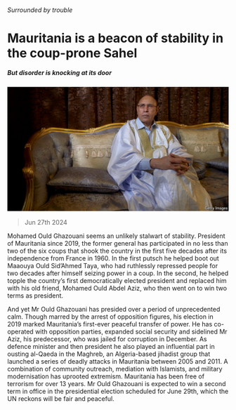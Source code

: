 ###### Surrounded by trouble

# Mauritania is a beacon of stability in the coup-prone Sahel 

##### But disorder is knocking at its door 

![image](images/20240629_MAP505.jpg) 

> Jun 27th 2024 

Mohamed Ould Ghazouani seems an unlikely stalwart of stability. President of Mauritania since 2019, the former general has participated in no less than two of the six coups that shook the country in the first five decades after its independence from France in 1960. In the first putsch he helped boot out Maaouya Ould Sid’Ahmed Taya, who had ruthlessly repressed people for two decades after himself seizing power in a coup. In the second, he helped topple the country’s first democratically elected president and replaced him with his old friend, Mohamed Ould Abdel Aziz, who then went on to win two terms as president. 

And yet Mr Ould Ghazouani has presided over a period of unprecedented calm. Though marred by the arrest of opposition figures, his election in 2019 marked Mauritania’s first-ever peaceful transfer of power. He has co-operated with opposition parties, expanded social security and sidelined Mr Aziz, his predecessor, who was jailed for corruption in December. As defence minister and then president he also played an influential part in ousting al-Qaeda in the Maghreb, an Algeria-based jihadist group that launched a series of deadly attacks in Mauritania between 2005 and 2011. A combination of community outreach, mediation with Islamists, and military modernisation has uprooted extremism. Mauritania has been free of terrorism for over 13 years. Mr Ould Ghazouani is expected to win a second term in office in the presidential election scheduled for June 29th, which the UN reckons will be fair and peaceful. 

